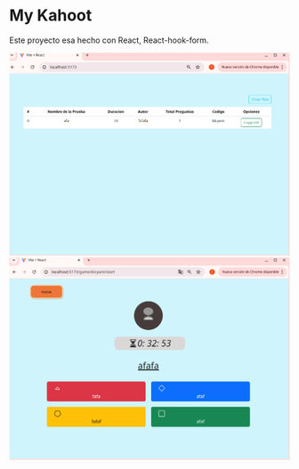 # My Kahoot

Este proyecto esa hecho con React, React-hook-form.

![alt text](image.png)
![alt text](image-1.png)